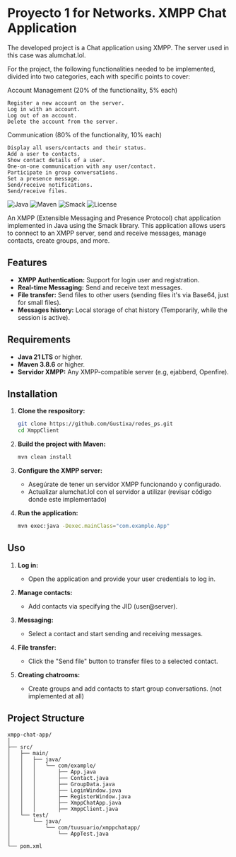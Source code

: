 # Proyecto 1 for Networks. XMPP Chat Application

The developed project is a Chat application using XMPP. The server used in this case was alumchat.lol.

For the project, the following functionalities needed to be implemented, divided into two categories, each with specific points to cover:

Account Management (20% of the functionality, 5% each)

    Register a new account on the server.
    Log in with an account.
    Log out of an account.
    Delete the account from the server.

Communication (80% of the functionality, 10% each)

    Display all users/contacts and their status.
    Add a user to contacts.
    Show contact details of a user.
    One-on-one communication with any user/contact.
    Participate in group conversations.
    Set a presence message.
    Send/receive notifications.
    Send/receive files.


![Java](https://img.shields.io/badge/Java-21-orange)
![Maven](https://img.shields.io/badge/Maven-3.8.6-blue)
![Smack](https://img.shields.io/badge/Smack-4.4.4-green)
![License](https://img.shields.io/badge/License-MIT-yellow)

An XMPP (Extensible Messaging and Presence Protocol) chat application implemented in Java using the Smack library. This application allows users to connect to an XMPP server, send and receive messages, manage contacts, create groups, and more.

## Features

- **XMPP Authentication:** Support for login user and registration.
- **Real-time Messaging:** Send and receive text messages.
- **File transfer:** Send files to other users (sending files it's via Base64, just for small files).
- **Messages history:** Local storage of chat history (Temporarily, while the session is active).

## Requirements

- **Java 21 LTS** or higher.
- **Maven 3.8.6** or higher.
- **Servidor XMPP:** Any XMPP-compatible server (e.g, ejabberd, Openfire).

## Installation

1. **Clone the respository:**

    ```bash
    git clone https://github.com/Gustixa/redes_ps.git
    cd XmppClient
    ```

2. **Build the project with Maven:**

    ```bash
    mvn clean install
    ```

3. **Configure the XMPP server:**
   - Asegúrate de tener un servidor XMPP funcionando y configurado.
   - Actualizar alumchat.lol con el servidor a utilizar (revisar código donde este implementado)

4. **Run the application:**

    ```bash
    mvn exec:java -Dexec.mainClass="com.example.App"
    ```

## Uso

1. **Log in:**
   - Open the application and provide your user credentials to log in.
   
2. **Manage contacts:**
   - Add contacts via specifying the JID (user@server).

3. **Messaging:**
   - Select a contact and start sending and receiving messages.
   
4. **File transfer:**
   - Click the "Send file" button to transfer files to a selected contact.
   
5. **Creating chatrooms:**
   - Create groups and add contacts to start group conversations. (not implemented at all)

## Project Structure

```plaintext
xmpp-chat-app/
│
├── src/
│   ├── main/
│   │   ├── java/
│   │   │   └── com/example/
│   │   │       ├── App.java
│   │   │       ├── Contact.java
│   │   │       ├── GroupData.java
│   │   │       ├── LoginWindow.java
│   │   │       ├── RegisterWindow.java
│   │   │       ├── XmppChatApp.java
│   │   │       ├── XmppClient.java
│   └── test/
│       └── java/
│           └── com/tuusuario/xmppchatapp/
│               └── AppTest.java
│
└── pom.xml

